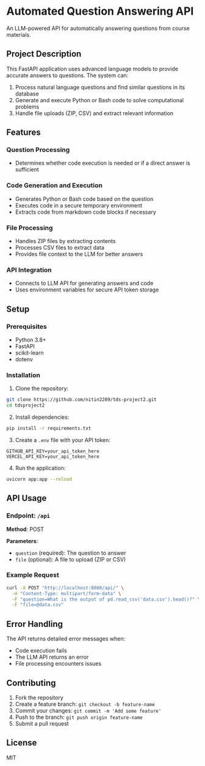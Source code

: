 # Automated Question Answering API

An LLM-powered API for automatically answering questions from course materials.

## Project Description

This FastAPI application uses advanced language models to provide accurate answers to questions. The system can:

1. Process natural language questions and find similar questions in its database
2. Generate and execute Python or Bash code to solve computational problems
3. Handle file uploads (ZIP, CSV) and extract relevant information

## Features

### Question Processing
- Determines whether code execution is needed or if a direct answer is sufficient

### Code Generation and Execution
- Generates Python or Bash code based on the question
- Executes code in a secure temporary environment
- Extracts code from markdown code blocks if necessary

### File Processing
- Handles ZIP files by extracting contents
- Processes CSV files to extract data
- Provides file context to the LLM for better answers

### API Integration
- Connects to LLM API for generating answers and code
- Uses environment variables for secure API token storage

## Setup

### Prerequisites
- Python 3.8+
- FastAPI
- scikit-learn
- dotenv

### Installation

1. Clone the repository:
```bash
git clone https://github.com/nitin2289/tds-project2.git
cd tdsproject2
```

2. Install dependencies:
```bash
pip install -r requirements.txt
```

3. Create a `.env` file with your API token:
```
GITHUB_API_KEY=your_api_token_here
VERCEL_API_KEY=your_api_token_here
```

4. Run the application:
```bash
uvicorn app:app --reload
```

## API Usage

### Endpoint: `/api`

**Method**: POST

**Parameters**:
- `question` (required): The question to answer
- `file` (optional): A file to upload (ZIP or CSV)

### Example Request

```bash
curl -X POST "http://localhost:8000/api/" \
  -H "Content-Type: multipart/form-data" \
  -F "question=What is the output of pd.read_csv('data.csv').head()?" \
  -F "file=@data.csv"
```

## Error Handling

The API returns detailed error messages when:
- Code execution fails
- The LLM API returns an error
- File processing encounters issues

## Contributing

1. Fork the repository
2. Create a feature branch: `git checkout -b feature-name`
3. Commit your changes: `git commit -m 'Add some feature'`
4. Push to the branch: `git push origin feature-name`
5. Submit a pull request

## License

MIT
